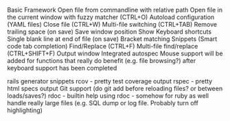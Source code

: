 Basic Framework
Open file from commandline with relative path
Open file in the current window with fuzzy matcher (CTRL+O)
Autoload configuration (YAML files)
Close file (CTRL+W)
Multi-file switching (CTRL+TAB)
Remove trailing space (on save)
Save window position
Show Keyboard shortcuts
Single blank line at end of file (on save)
Bracket matching
Snippets (Smart code tab completion)
Find/Replace (CTRL+F)
Multi-file find/replace (CTRL+SHIFT+F)
Output window
Integrated autospec
Mouse support will be added for functions that really do benefit (e.g. file browsing?) after keyboard support has been completed

rails generator snippets
rcov - pretty test coverage output
rspec - pretty html specs output
Git support (do git add before reloading files? or between loads/saves?)
rdoc - builtin help using rdoc - somehow for ruby as well
handle really large files (e.g. SQL dump or log file. Probably turn off highlighting)

